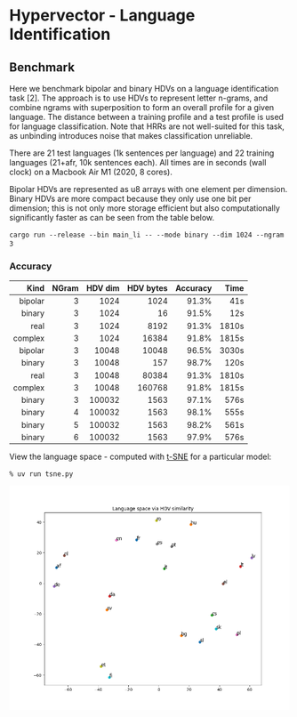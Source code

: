 # Hypervector - Language Identification

Benchmark
---------

Here we benchmark bipolar and binary HDVs on a language identification task [2].
The approach is to use HDVs to represent letter n-grams, and combine ngrams with superposition to form an overall profile for a given language. The distance between a training profile and a test profile is used for language classification.
Note that HRRs are not well-suited for this task, as unbinding introduces noise that makes classification unreliable.

There are 21 test languages (1k sentences per language) and 22 training languages (21+afr, 10k sentences each). All times are in seconds (wall clock) on a Macbook Air M1 (2020, 8 cores). 

Bipolar HDVs are represented as u8 arrays with one element per dimension. Binary HDVs are more compact
because they only use one bit per dimension; this is not only more storage efficient but also computationally significantly faster as can be seen from the table below.

```
cargo run --release --bin main_li -- --mode binary --dim 1024 --ngram 3
```

### Accuracy 
| Kind    | NGram | HDV dim | HDV bytes | Accuracy  | Time   |  
| ------: | ----: | ------: | --------: | -------:  | -----: |  
| bipolar | 3     |    1024 |      1024 | 91.3%     |    41s |
| binary  | 3     |    1024 |        16 | 91.5%     |    12s |
| real    | 3     |    1024 |      8192 | 91.3%     |  1810s |
| complex | 3     |    1024 |     16384 | 91.8%     |  1815s |
| bipolar | 3     |   10048 |     10048 | 96.5%     |  3030s |
| binary  | 3     |   10048 |       157 | 98.7%     |   120s |
| real    | 3     |   10048 |     80384 | 91.3%     |  1810s |
| complex | 3     |   10048 |    160768 | 91.8%     |  1815s |
| binary  | 3     |  100032 |      1563 | 97.1%     |   576s |
| binary  | 4     |  100032 |      1563 | 98.1%     |   555s |
| binary  | 5     |  100032 |      1563 | 98.2%     |   561s |
| binary  | 6     |  100032 |      1563 | 97.9%     |   576s |

View the language space - computed with [t-SNE](https://en.wikipedia.org/wiki/T-distributed_stochastic_neighbor_embedding) for a particular model:
```
% uv run tsne.py
```
![PNG](https://github.com/jesper-olsen/hypervector/blob/master/ASSETS/LanguageSpace.png)


